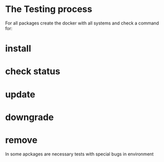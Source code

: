 # The Testing process
For all packages create the docker with all systems and check a command for:

# install

# check status

# update

# downgrade

# remove

In some apckages are necessary tests with special bugs in environment

